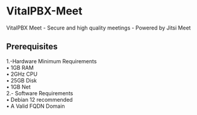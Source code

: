# VitalPBX-Meet
VitalPBX Meet - Secure and high quality meetings - Powered by Jitsi Meet

## Prerequisites
1.-Hardware Minimum Requirements<br>
  •	1GB RAM<br>
  •	2GHz CPU<br>
  •	25GB Disk<br>
  •	1GB Net<br>
2.- Software Requirements<br>
•	Debian 12 recommended<br>
•	A Valid FQDN Domain<br>

